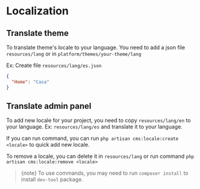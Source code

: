 # Localization

## Translate theme

To translate theme's locale to your language. You need to add a json file `resources/lang` or in `platform/themes/your-theme/lang`

Ex: Create file `resources/lang/es.json`

```json
{
  "Home": "Casa"
}
```

## Translate admin panel

To add new locale for your project, you need to copy `resources/lang/en` to your language. Ex: `resources/lang/es` and 
translate it to your language.

If you can run command, you can run `php artisan cms:locale:create <locale>` to quick add new locale.

To remove a locale, you can delete it in `resources/lang` or run command `php artisan cms:locale:remove <locale>`

>{note} To use commands, you may need to run `composer install` to install `dev-tool` package.

